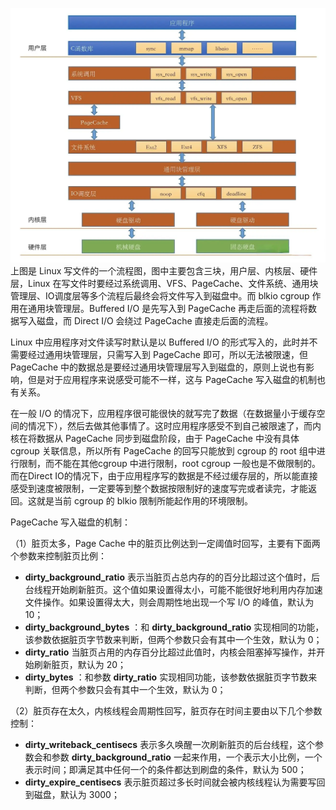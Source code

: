 ![](/assets/storage-virutal-linuxfile1.png)上图是 Linux 写文件的一个流程图，图中主要包含三块，用户层、内核层、硬件层，Linux 在写文件时要经过系统调用、VFS、PageCache、文件系统、通用块管理层、IO调度层等多个流程后最终会将文件写入到磁盘中。而 blkio cgroup 作用在通用块管理层。Buffered I/O 是先写入到 PageCache 再走后面的流程将数据写入磁盘，而 Direct I/O 会绕过 PageCache 直接走后面的流程。

Linux 中应用程序对文件读写时默认是以 Buffered I/O 的形式写入的，此时并不需要经过通用块管理层，只需写入到 PageCache 即可，所以无法被限速，但 PageCache 中的数据总是要经过通用块管理层写入到磁盘的，原则上说也有影响，但是对于应用程序来说感受可能不一样，这与 PageCache 写入磁盘的机制也有关系。

在一般 I/O 的情况下，应用程序很可能很快的就写完了数据（在数据量小于缓存空间的情况下），然后去做其他事情了。这时应用程序感受不到自己被限速了，而内核在将数据从 PageCache 同步到磁盘阶段，由于 PageCache 中没有具体 cgroup 关联信息，所以所有 PageCache 的回写只能放到 cgroup 的 root 组中进行限制，而不能在其他cgroup 中进行限制，root cgroup 一般也是不做限制的。而在Direct IO的情况下，由于应用程序写的数据是不经过缓存层的，所以能直接感受到速度被限制，一定要等到整个数据按限制好的速度写完或者读完，才能返回。这就是当前 cgroup 的 blkio 限制所能起作用的环境限制。

PageCache 写入磁盘的机制：

（1）脏页太多，Page Cache 中的脏页比例达到一定阈值时回写，主要有下面两个参数来控制脏页比例：

* **dirty\_background\_ratio**
   表示当脏页占总内存的的百分比超过这个值时，后台线程开始刷新脏页。这个值如果设置得太小，可能不能很好地利用内存加速文件操作。如果设置得太大，则会周期性地出现一个写 I/O 的峰值，默认为 10；
* **dirty\_background\_bytes**
  ：和 
  **dirty\_background\_ratio**
   实现相同的功能，该参数依据脏页字节数来判断，但两个参数只会有其中一个生效，默认为 0；
* **dirty\_ratio**
   当脏页占用的内存百分比超过此值时，内核会阻塞掉写操作，并开始刷新脏页，默认为 20；
* **dirty\_bytes**
  ：和参数 
  **dirty\_ratio**
   实现相同功能，该参数依据脏页字节数来判断，但两个参数只会有其中一个生效，默认为 0；

（2）脏页存在太久，内核线程会周期性回写，脏页存在时间主要由以下几个参数控制：

* **dirty\_writeback\_centisecs**
   表示多久唤醒一次刷新脏页的后台线程，这个参数会和参数 
  **dirty\_background\_ratio**
   一起来作用，一个表示大小比例，一个表示时间；即满足其中任何一个的条件都达到刷盘的条件，默认为 500；
* **dirty\_expire\_centisecs**
   表示脏页超过多长时间就会被内核线程认为需要写回到磁盘，默认为 3000；




